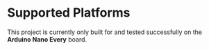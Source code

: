 # Supported Platforms

This project is currently only built for and tested successfully on the **Arduino Nano Every** board.
